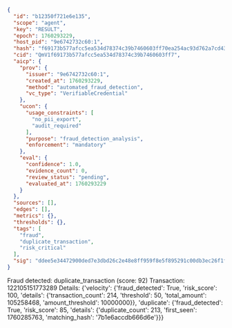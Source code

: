 ```json
{
  "id": "b12350f721e6e135",
  "scope": "agent",
  "key": "RESULT",
  "epoch": 1760293229,
  "host_pid": "9e6742732c60:1",
  "hash": "f69173b577afcc5ea534d78374c39b7460603ff70ea254ac93d762a7cd438217",
  "cid": "QmV1f69173b577afcc5ea534d78374c39b7460603ff7",
  "aicp": {
    "prov": {
      "issuer": "9e6742732c60:1",
      "created_at": 1760293229,
      "method": "automated_fraud_detection",
      "vc_type": "VerifiableCredential"
    },
    "ucon": {
      "usage_constraints": [
        "no_pii_export",
        "audit_required"
      ],
      "purpose": "fraud_detection_analysis",
      "enforcement": "mandatory"
    },
    "eval": {
      "confidence": 1.0,
      "evidence_count": 0,
      "review_status": "pending",
      "evaluated_at": 1760293229
    }
  },
  "sources": [],
  "edges": [],
  "metrics": {},
  "thresholds": {},
  "tags": [
    "fraud",
    "duplicate_transaction",
    "risk_critical"
  ],
  "sig": "ddee5e34472900ded7e3dbd26c2e48e8ff959f8e5f895291c00db3ec26f1f624"
}
```

Fraud detected: duplicate_transaction (score: 92)
Transaction: 122105151773289
Details: {'velocity': {'fraud_detected': True, 'risk_score': 100, 'details': {'transaction_count': 214, 'threshold': 50, 'total_amount': 105258468, 'amount_threshold': 10000000}}, 'duplicate': {'fraud_detected': True, 'risk_score': 85, 'details': {'duplicate_count': 213, 'first_seen': 1760285763, 'matching_hash': '7b1e6accdb666d6e'}}}